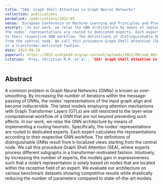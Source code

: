 ```yaml
---
title: "SEA: Graph Shell Attention in Graph Neural Networks"
collection: publications
permalink: /publications/2022-03
venue: 'European Conference on Machine Learning and Principles and Practice of Knowledge Discovery in Databases 2022'
excerpt: 'In our work, we relax the GNN architecture by means of implementing a routing heuristic. Specifically,
the nodes’ representations are routed to dedicated experts. Each expert calculates the representations according 
to their respective GNN workflow. The definitions of distinguishable GNNs result from k-localized views starting 
from the central node. We call this procedure Graph Shell Attention (SEA), where experts process different subgraphs 
in a transformer-motivated fashion.'
date: 2022-09-19
paperurl: https://2022.ecmlpkdd.org/wp-content/uploads/2022/09/sub_803.pdf
citation: 'Frey, Christian M.M. et al., 'SEA: Graph Shell Attention in Graph Neural Networks', European Conference on Machine Learning and Principles and Practice of Knowledge Discovery in Databases 2022<br/>'
---
```


## Abstract
A common problem in Graph Neural Networks (GNNs) is known as over-smoothing. By increasing the number 
of iterations within the message-passing of GNNs, the nodes’ representations of the input graph align 
and become indiscernible. The latest models employing attention mechanisms with Graph Transformer 
Layers (GTLs) are still restricted to the layer-wise computational workflow of a GNN that are not beyond 
preventing such effects. In our work, we relax the GNN architecture by means of implementing a routing 
heuristic. Specifically, the nodes’ representations are routed to dedicated experts. Each expert calculates 
the representations according to their respective GNN workflow. The definitions of distinguishable GNNs 
result from k-localized views starting from the central node. We call this procedure Graph Shell Attention 
(SEA), where experts process different subgraphs in a transformer-motivated fashion. Intuitively, by increasing 
the number of experts, the models gain in expressiveness such that a node’s representation is solely based on 
nodes that are located within the receptive field of an expert. We evaluate our architecture on various benchmark 
datasets showing competitive results while drastically reducing the number of parameters compared to state-of-the-art models.
